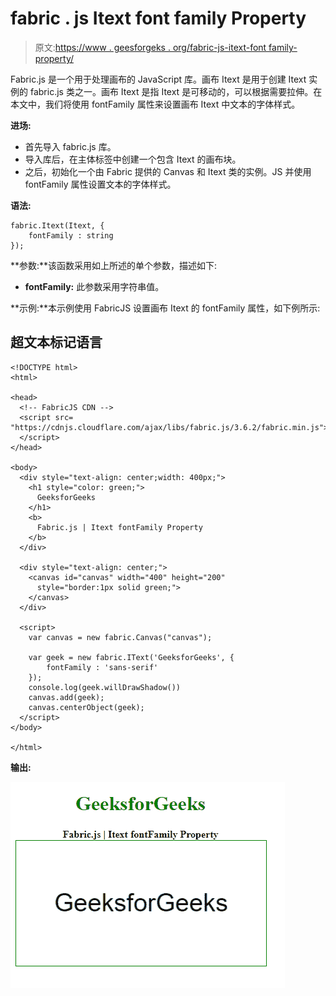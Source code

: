 # fabric . js Itext font family Property

> 原文:[https://www . geesforgeks . org/fabric-js-itext-font family-property/](https://www.geeksforgeeks.org/fabric-js-itext-fontfamily-property/)

Fabric.js 是一个用于处理画布的 JavaScript 库。画布 Itext 是用于创建 Itext 实例的 fabric.js 类之一。画布 Itext 是指 Itext 是可移动的，可以根据需要拉伸。在本文中，我们将使用 fontFamily 属性来设置画布 Itext 中文本的字体样式。

**进场:**

*   首先导入 fabric.js 库。
*   导入库后，在主体标签中创建一个包含 Itext 的画布块。
*   之后，初始化一个由 Fabric 提供的 Canvas 和 Itext 类的实例。JS 并使用 fontFamily 属性设置文本的字体样式。

**语法:**

```
fabric.Itext(Itext, {
    fontFamily : string
});
```

**参数:**该函数采用如上所述的单个参数，描述如下:

*   **fontFamily:** 此参数采用字符串值。

**示例:**本示例使用 FabricJS 设置画布 Itext 的 fontFamily 属性，如下例所示:

## 超文本标记语言

```
<!DOCTYPE html> 
<html> 

<head>
  <!-- FabricJS CDN -->
  <script src= 
"https://cdnjs.cloudflare.com/ajax/libs/fabric.js/3.6.2/fabric.min.js"> 
  </script> 
</head> 

<body> 
  <div style="text-align: center;width: 400px;"> 
    <h1 style="color: green;"> 
      GeeksforGeeks 
    </h1>
    <b> 
      Fabric.js | Itext fontFamily Property 
    </b> 
  </div> 

  <div style="text-align: center;"> 
    <canvas id="canvas" width="400" height="200"
      style="border:1px solid green;"> 
    </canvas> 
  </div> 

  <script> 
    var canvas = new fabric.Canvas("canvas"); 

    var geek = new fabric.IText('GeeksforGeeks', {
        fontFamily : 'sans-serif'
    });
    console.log(geek.willDrawShadow())
    canvas.add(geek);
    canvas.centerObject(geek); 
  </script> 
</body> 

</html>
```

**输出:**

![](img/488fbfdb902c1f08944813726dad46ea.png)